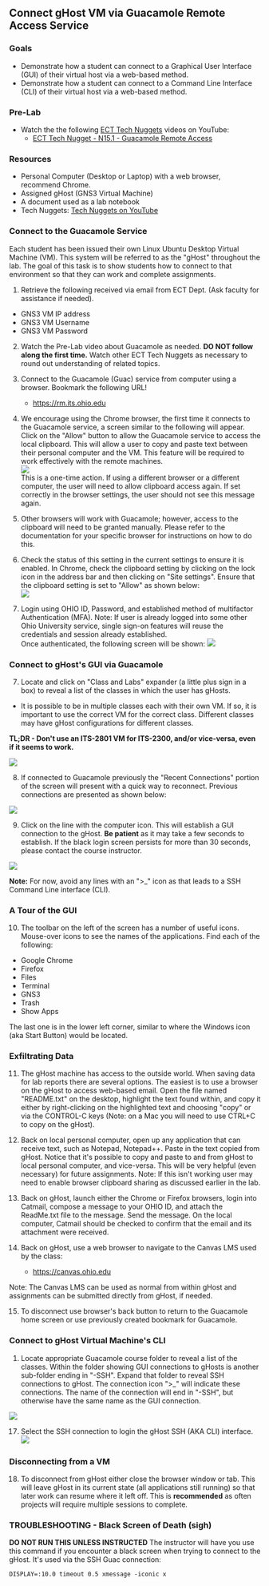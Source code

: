 ## Connect gHost VM via Guacamole Remote Access Service

### Goals
- Demonstrate how a student can connect to a Graphical User Interface (GUI) of their virtual host via a web-based method.
- Demonstrate how a student can connect to a Command Line Interface (CLI) of their virtual host via a web-based method.

### Pre-Lab
- Watch the the following [ECT Tech Nuggets](https://www.youtube.com/@ecttechnuggets9126/featured) videos on YouTube:
    - [ECT Tech Nugget - N15.1 - Guacamole Remote Access](https://www.youtube.com/watch?v=sG9YlohRf_0)

### Resources

- Personal Computer (Desktop or Laptop) with a web browser, recommend Chrome.
- Assigned gHost (GNS3 Virtual Machine)
- A document used as a lab notebook
- Tech Nuggets: [Tech Nuggets on YouTube](https://www.youtube.com/@ecttechnuggets9126)

### Connect to the Guacamole Service

Each student has been issued their own Linux Ubuntu Desktop Virtual Machine (VM). This system will be referred to as the "gHost" throughout the lab. The goal of this task is to show students how to connect to that environment so that they can work and complete assignments.

1. Retrieve the following received via email from ECT Dept. (Ask faculty for assistance if needed).

- GNS3 VM IP address
- GNS3 VM Username
- GNS3 VM Password

2. Watch the Pre-Lab video about Guacamole as needed. **DO NOT follow along the first time.** Watch other ECT Tech Nuggets as necessary to round out understanding of related topics.

3.  Connect to the Guacamole (Guac) service from computer using a browser. Bookmark the following URL!
    - https://rm.its.ohio.edu

4. We encourage using the Chrome browser, the first time it connects to the Guacamole service, a screen similar to the following will appear. Click on the "Allow" button to allow the Guacamole service to access the local clipboard. This will allow a user to copy and paste text between their personal computer and the VM. This feature will be required to work effectively with the remote machines.<br>
![](./images/Guac-Browser-Clipboard-Access.png)<br>
This is a one-time action. If using a different browser or a different computer, the user will need to allow clipboard access again. If set correctly in the browser settings, the user should not see this message again.<br>

1. Other browsers will work with Guacamole; however, access to the clipboard will need to be granted manually. Please refer to the documentation for your specific browser for instructions on how to do this.

2. Check the status of this setting in the current settings to ensure it is enabled. In Chrome, check the clipboard setting by clicking on the lock icon in the address bar and then clicking on "Site settings". Ensure that the clipboard setting is set to "Allow" as shown below:<br>
    ![](./images/Guac-Browser-Clipboard-Status.png)

3. Login using OHIO ID, Password, and established method of multifactor Authentication (MFA). Note: If user is already logged into some other Ohio University service, single sign-on features will reuse the credentials and session already established. 
    <br>
    Once authenticated, the following screen will be shown:
![](./images/Guac-Home-1.png)

### Connect to gHost's GUI via Guacamole
7. Locate and click on "Class and Labs" expander (a little plus sign in a box) to reveal a list of the classes in which the user has gHosts.

- It is possible to be in multiple classes each with their own VM. If so, it is important to use the correct VM for the correct class. Different classes may have gHost configurations for different classes. 

**TL;DR - Don't use an ITS-2801 VM for ITS-2300, and/or vice-versa, even if it seems to work.**

![](./images/Guac-Home-2.png)

8. If connected to Guacamole previously the "Recent Connections" portion of the screen will present with a quick way to reconnect. Previous connections are presented as shown below:

![](./images/Guac-Home-4.png)

9. Click on the line with the computer icon. This will establish a GUI connection to the gHost. **Be patient** as it may take a few seconds to establish. If the black login screen persists for more than 30 seconds, please contact the course instructor.

![](./images/Guac-GUI-1.png)

**Note:** For now, avoid any lines with an ">_" icon as that leads to a SSH Command Line interface (CLI).

### A Tour of the GUI

10. The toolbar on the left of the screen has a number of useful icons. Mouse-over icons to see the names of the applications. Find each of the following:
- Google Chrome
- Firefox
- Files
- Terminal
- GNS3
- Trash
- Show Apps

The last one is in the lower left corner, similar to where the Windows icon (aka Start Button) would be located.

### Exfiltrating Data

11. The gHost machine has access to the outside world. When saving data for lab reports there are several options. The easiest is to use a browser on the gHost to access web-based email. Open the file named "README.txt" on the desktop, highlight the text found within, and copy it either by right-clicking on the highlighted text and choosing "copy" or via the CONTROL-C keys (Note: on a Mac you will need to use CTRL+C to copy on the gHost).

12. Back on local personal computer, open up any application that can receive text, such as Notepad, Notepad++. Paste in the text copied from gHost. Notice that it's possible to copy and paste to and from gHost to local personal computer, and vice-versa. This will be very helpful (even necessary) for future assignments. Note: If this isn't working user may need to enable browser clipboard sharing as discussed earlier in the lab.

13. Back on gHost, launch either the Chrome or Firefox browsers, login into Catmail, compose a message to your OHIO ID, and attach the ReadMe.txt file to the message. Send the message. On the local computer, Catmail should be checked to confirm that the email and its attachment were received.

14. Back on gHost, use a web browser to navigate to the Canvas LMS used by the class:
    - https://canvas.ohio.edu

Note: The Canvas LMS can be used as normal from within gHost and assignments can be submitted directly from gHost, if needed.

15. To disconnect use browser's back button to return to the Guacamole home screen or use previously created bookmark for Guacamole.

### Connect to gHost Virtual Machine's CLI

1.  Locate appropriate Guacamole course folder to reveal a list of the classes. Within the folder showing GUI connections to gHosts is another sub-folder ending in "-SSH". Expand that folder to reveal SSH connections to gHost. The connection icon ">_" will indicate these connections. The name of the connection will end in "-SSH", but otherwise have the same name as the GUI connection.

![](./images/Guac-Home-3.png)

17. Select the SSH connection to login the gHost SSH (AKA CLI) interface.
![](./images/Guac-CLI-1.png)

### Disconnecting from a VM

18. To disconnect from gHost either close the browser window or tab. This will leave gHost in its current state (all applications still running) so that later work can resume where it left off. This is **recommended** as often projects will require multiple sessions to complete.

### TROUBLESHOOTING - Black Screen of Death (sigh)
**DO NOT RUN THIS UNLESS INSTRUCTED**
The instructor will have you use this command if you encounter a black screen when trying to connect to the gHost. It's used via the SSH Guac connection:

```
DISPLAY=:10.0 timeout 0.5 xmessage -iconic x
```